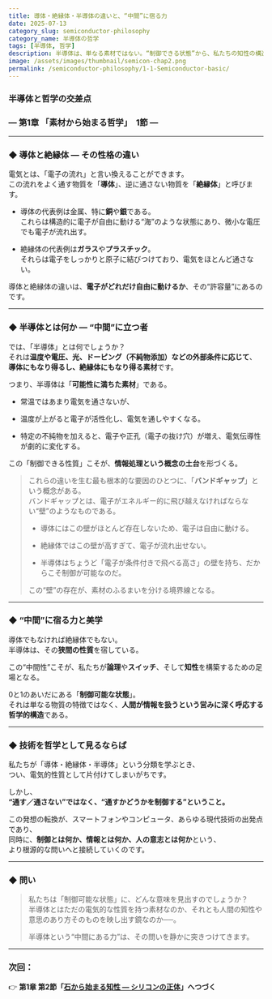 ```yaml
---
title: 導体・絶縁体・半導体の違いと、“中間”に宿る力
date: 2025-07-13
category_slug: semiconductor-philosophy
category_name: 半導体の哲学
tags: [半導体, 哲学]
description: 半導体は、単なる素材ではない。“制御できる状態”から、私たちの知性の構造を見つめ直す。
image: /assets/images/thumbnail/semicon-chap2.png
permalink: /semiconductor-philosophy/1-1-Semiconductor-basic/
---
```

### 半導体と哲学の交差点
### ― 第1章  **「素材から始まる哲学」**　1節 ―
---

### ◆ 導体と絶縁体 ― その性格の違い

電気とは、「電子の流れ」と言い換えることができます。  
この流れをよく通す物質を「**導体**」、逆に通さない物質を「**絶縁体**」と呼びます。

- 導体の代表例は金属、特に**銅**や**銀**である。  
  これらは構造的に電子が自由に動ける“海”のような状態にあり、微小な電圧でも電子が流れ出す。

- 絶縁体の代表例は**ガラス**や**プラスチック**。  
  それらは電子をしっかりと原子に結びつけており、電気をほとんど通さない。

導体と絶縁体の違いは、**電子がどれだけ自由に動けるか**、その“許容量”にあるのです。

---

### ◆ 半導体とは何か ― “中間”に立つ者

では、「半導体」とは何でしょうか？  
それは**温度や電圧、光、ドーピング（不純物添加）などの外部条件に応じて**、  
**導体にもなり得るし、絶縁体にもなり得る素材**です。

つまり、半導体は「**可能性に満ちた素材**」である。

- 常温ではあまり電気を通さないが、

- 温度が上がると電子が活性化し、電気を通しやすくなる。

- 特定の不純物を加えると、電子や正孔（電子の抜け穴）が増え、電気伝導性が劇的に変化する。

この「制御できる性質」こそが、**情報処理という概念の土台**を形づくる。

> これらの違いを生む最も根本的な要因のひとつに、「**バンドギャップ**」という概念がある。  
> バンドギャップとは、電子がエネルギー的に飛び越えなければならない“壁”のようなものである。
> 
> - 導体にはこの壁がほとんど存在しないため、電子は自由に動ける。
> 
> - 絶縁体ではこの壁が高すぎて、電子が流れ出せない。
> 
> - 半導体はちょうど「電子が条件付きで飛べる高さ」の壁を持ち、だからこそ制御が可能なのだ。
> 
> この“壁”の存在が、素材のふるまいを分ける境界線となる。

---

### ◆ “中間”に宿る力と美学

導体でもなければ絶縁体でもない。  
半導体は、その**狭間の性質**を宿している。

この“中間性”こそが、私たちが**論理**や**スイッチ**、そして**知性**を構築するための足場となる。

0と1のあいだにある「**制御可能な状態**」。  
それは単なる物質の特徴ではなく、**人間が情報を扱うという営みに深く呼応する哲学的構造**である。

---

### ◆ 技術を哲学として見るならば

私たちが「導体・絶縁体・半導体」という分類を学ぶとき、  
つい、電気的性質として片付けてしまいがちです。

しかし、  
**“通す／通さない”ではなく、“通すかどうかを制御する”ということ。**

この発想の転換が、スマートフォンやコンピュータ、あらゆる現代技術の出発点であり、  
同時に、**制御とは何か、情報とは何か、人の意志とは何か**という、  
より根源的な問いへと接続していくのです。

---

### ◆ 問い

> 私たちは「制御可能な状態」に、どんな意味を見出すのでしょうか？  
> 半導体とはただの電気的な性質を持つ素材なのか、それとも人間の知性や意思のあり方そのものを映し出す鏡なのか──。
> 
> 半導体という“中間にある力”は、その問いを静かに突きつけてきます。

---

### 次回：

👉 **第1章 第2節「[石から始まる知性 ― シリコンの正体](/semiconductor-philosophy/1-2-What-is-silicon/)」へつづく**
